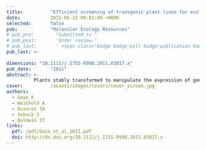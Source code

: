 ```yaml
---
title:          "Efficient screening of transgenic plant lines for ecological research"
date:           2011-06-21 00:01:00 +0800
selected:       false
pub:            "Molecular Ecology Resources"
# pub_pre:        "Submitted to "
# pub_post:       'Under review.'
# pub_last:       ' <span class="badge badge-pill badge-publication badge-success">Spotlight</span>'
pub_last: >- 
            
dimensions: "10.1111/j.1755-0998.2011.03017.x"
pub_date:       "2011"
abstract: >-
          Plants stably transformed to manipulate the expression of genes mediating ecological performance have profoundly altered research in plant ecology. We developed a flow chart that optimizes the screening process to efficiently select transformed plants for ecological research.
cover:          /assets/images/covers/cover_screen.jpg
authors:
  - Gase K
  - Weinhold A
  - Bozorov TA
  - Schuck S
  - Baldwin IT
links:
  pdf: /pdf/Gase_et_al_2011.pdf
  doi: http://dx.doi.org/10.1111/j.1755-0998.2011.03017.x
---
```

